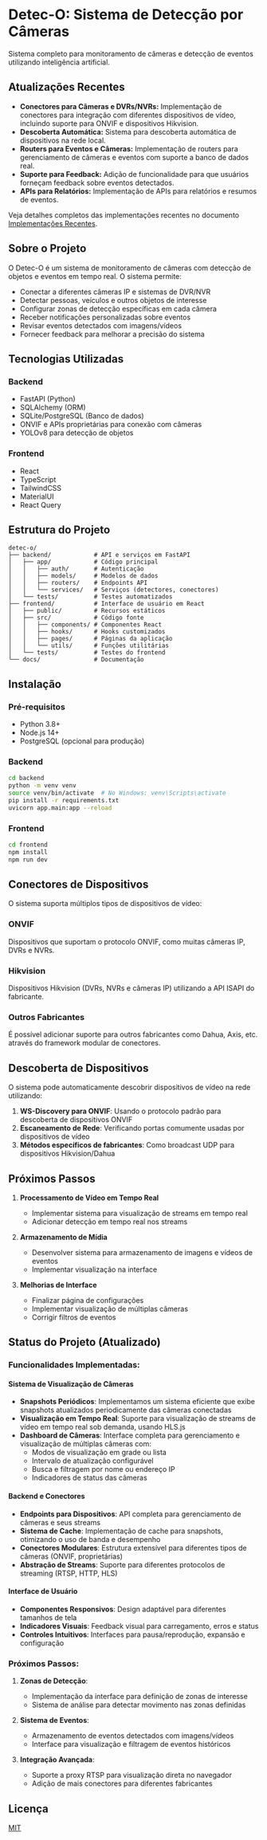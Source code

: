 # Detec-O: Sistema de Detecção por Câmeras

Sistema completo para monitoramento de câmeras e detecção de eventos utilizando inteligência artificial.

## Atualizações Recentes

- **Conectores para Câmeras e DVRs/NVRs:** Implementação de conectores para integração com diferentes dispositivos de vídeo, incluindo suporte para ONVIF e dispositivos Hikvision.
- **Descoberta Automática:** Sistema para descoberta automática de dispositivos na rede local.
- **Routers para Eventos e Câmeras:** Implementação de routers para gerenciamento de câmeras e eventos com suporte a banco de dados real.
- **Suporte para Feedback:** Adição de funcionalidade para que usuários forneçam feedback sobre eventos detectados.
- **APIs para Relatórios:** Implementação de APIs para relatórios e resumos de eventos.

Veja detalhes completos das implementações recentes no documento [Implementações Recentes](docs/implementacoes_recentes.md).

## Sobre o Projeto

O Detec-O é um sistema de monitoramento de câmeras com detecção de objetos e eventos em tempo real. O sistema permite:

- Conectar a diferentes câmeras IP e sistemas de DVR/NVR
- Detectar pessoas, veículos e outros objetos de interesse
- Configurar zonas de detecção específicas em cada câmera
- Receber notificações personalizadas sobre eventos
- Revisar eventos detectados com imagens/vídeos
- Fornecer feedback para melhorar a precisão do sistema

## Tecnologias Utilizadas

### Backend
- FastAPI (Python)
- SQLAlchemy (ORM)
- SQLite/PostgreSQL (Banco de dados)
- ONVIF e APIs proprietárias para conexão com câmeras
- YOLOv8 para detecção de objetos

### Frontend
- React
- TypeScript
- TailwindCSS
- MaterialUI
- React Query

## Estrutura do Projeto

```
detec-o/
├── backend/            # API e serviços em FastAPI
│   ├── app/            # Código principal
│   │   ├── auth/       # Autenticação
│   │   ├── models/     # Modelos de dados
│   │   ├── routers/    # Endpoints API
│   │   └── services/   # Serviços (detectores, conectores)
│   └── tests/          # Testes automatizados
├── frontend/           # Interface de usuário em React
│   ├── public/         # Recursos estáticos
│   ├── src/            # Código fonte
│   │   ├── components/ # Componentes React
│   │   ├── hooks/      # Hooks customizados
│   │   ├── pages/      # Páginas da aplicação
│   │   └── utils/      # Funções utilitárias
│   └── tests/          # Testes do frontend
└── docs/               # Documentação
```

## Instalação

### Pré-requisitos
- Python 3.8+
- Node.js 14+
- PostgreSQL (opcional para produção)

### Backend
```bash
cd backend
python -m venv venv
source venv/bin/activate  # No Windows: venv\Scripts\activate
pip install -r requirements.txt
uvicorn app.main:app --reload
```

### Frontend
```bash
cd frontend
npm install
npm run dev
```

## Conectores de Dispositivos

O sistema suporta múltiplos tipos de dispositivos de vídeo:

### ONVIF
Dispositivos que suportam o protocolo ONVIF, como muitas câmeras IP, DVRs e NVRs.

### Hikvision
Dispositivos Hikvision (DVRs, NVRs e câmeras IP) utilizando a API ISAPI do fabricante.

### Outros Fabricantes
É possível adicionar suporte para outros fabricantes como Dahua, Axis, etc. através 
do framework modular de conectores.

## Descoberta de Dispositivos

O sistema pode automaticamente descobrir dispositivos de vídeo na rede utilizando:

1. **WS-Discovery para ONVIF**: Usando o protocolo padrão para descoberta de dispositivos ONVIF
2. **Escaneamento de Rede**: Verificando portas comumente usadas por dispositivos de vídeo
3. **Métodos específicos de fabricantes**: Como broadcast UDP para dispositivos Hikvision/Dahua

## Próximos Passos

1. **Processamento de Vídeo em Tempo Real**
   - Implementar sistema para visualização de streams em tempo real
   - Adicionar detecção em tempo real nos streams

2. **Armazenamento de Mídia**
   - Desenvolver sistema para armazenamento de imagens e vídeos de eventos
   - Implementar visualização na interface

3. **Melhorias de Interface**
   - Finalizar página de configurações
   - Implementar visualização de múltiplas câmeras
   - Corrigir filtros de eventos

## Status do Projeto (Atualizado)

### Funcionalidades Implementadas:

#### Sistema de Visualização de Câmeras
- **Snapshots Periódicos**: Implementamos um sistema eficiente que exibe snapshots atualizados periodicamente das câmeras conectadas
- **Visualização em Tempo Real**: Suporte para visualização de streams de vídeo em tempo real sob demanda, usando HLS.js
- **Dashboard de Câmeras**: Interface completa para gerenciamento e visualização de múltiplas câmeras com:
  - Modos de visualização em grade ou lista
  - Intervalo de atualização configurável
  - Busca e filtragem por nome ou endereço IP
  - Indicadores de status das câmeras

#### Backend e Conectores
- **Endpoints para Dispositivos**: API completa para gerenciamento de câmeras e seus streams
- **Sistema de Cache**: Implementação de cache para snapshots, otimizando o uso de banda e desempenho
- **Conectores Modulares**: Estrutura extensível para diferentes tipos de câmeras (ONVIF, proprietárias)
- **Abstração de Streams**: Suporte para diferentes protocolos de streaming (RTSP, HTTP, HLS)

#### Interface de Usuário
- **Componentes Responsivos**: Design adaptável para diferentes tamanhos de tela
- **Indicadores Visuais**: Feedback visual para carregamento, erros e status
- **Controles Intuitivos**: Interfaces para pausa/reprodução, expansão e configuração

### Próximos Passos:

1. **Zonas de Detecção**:
   - Implementação da interface para definição de zonas de interesse
   - Sistema de análise para detectar movimento nas zonas definidas

2. **Sistema de Eventos**:
   - Armazenamento de eventos detectados com imagens/vídeos
   - Interface para visualização e filtragem de eventos históricos

3. **Integração Avançada**:
   - Suporte a proxy RTSP para visualização direta no navegador
   - Adição de mais conectores para diferentes fabricantes

## Licença

[MIT](LICENSE) 